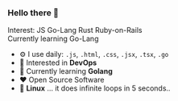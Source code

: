 ### Hello there 👋
Interest: JS Go-Lang Rust Ruby-on-Rails<br>
Currently learning Go-Lang<br>

- ⚙️ I use daily: `.js`, `.html`, `.css`, `.jsx`, `.tsx`, `.go`
-   :monocle_face: Interested in **DevOps**
-   :seedling: Currently learning **Golang**
-   :heart: Open Source Software
-   :penguin: **Linux** ... it does infinite loops in 5 seconds..
